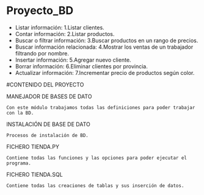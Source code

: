 # Proyecto_BD

* Listar información: 1.Listar clientes.
* Contar información: 2.Listar productos.
* Buscar o filtrar información: 3.Buscar productos en un rango de precios.
* Buscar información relacionada: 4.Mostrar los ventas de un trabajador filtrando por nombre.
* Insertar información: 5.Agregar nuevo cliente.
* Borrar información: 6.Eliminar clientes por provincia.
* Actualizar información: 7.Incrementar precio de productos según color.

#CONTENIDO DEL PROYECTO

MANEJADOR DE BASES DE DATO

	Con este módulo trabajamos todas las definiciones para poder trabajar con la BD.

INSTALACIÓN DE BASE DE DATO

	Procesos de instalación de BD.

FICHERO TIENDA.PY

	Contiene todas las funciones y las opciones para poder ejecutar el programa.

FICHERO TIENDA.SQL

	Contiene todas las creaciones de tablas y sus inserción de datos.
